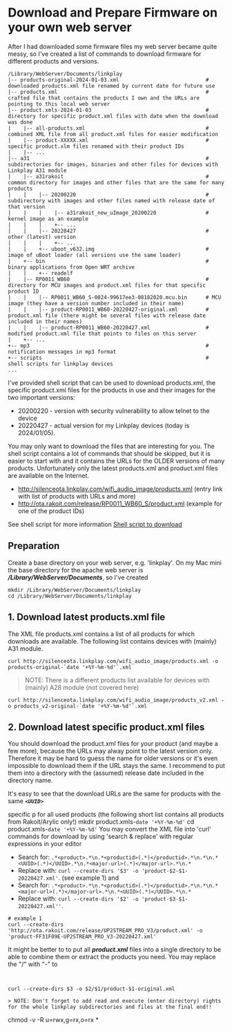 # Download and Prepare Firmware on your own web server
After I had downloaded some firmware files my web server became quite messy, so I've created a list of commands to download firmware for different products and versions. 

```
/Library/WebServer/Documents/linkplay
|-- products-original-2024-01-03.xml                            # downloaded products.xml file renamed by current date for future use
|-- products.xml                                                # crafted file that contains the products I own and the URLs are pointing to this local web server
|-- product.xmls-2024-01-03                                     # directory for specific product.xml files with date when the download was done 
|    |-- all-products.xml                                       # combined XML file from all product.xml files for easier modification
|    |-- product-XXXXX.xml                                      # specific product.xlm files renamed with their product IDs
|    |-- ... 
|-- a31                                                         # subdirectories for images, binaries and other files for devices with Linkplay A31 module
|    |-- a31rakoit                                              # common directory for images and other files that are the same for many products
|    |    |-- 20200220                                          # subdirectory with images and other files named with release date of that version
|    |    |    |-- a31rakoit_new_uImage_20200220                # kernel image as an example 
|    |    |    +-- ... 
|    |    |-- 20220427                                          # other (latest) version
|    |    |    +-- ... 
|    |    +-- uboot_v632.img                                    # image of uBoot loader (all versions use the same loader)
|    +-- bin                                                    # binary applications from Open WRT archive
|    |    +-- readelf 
|    |-- RP0011_WB60                                            # directory for MCU images and product.xml files for that specific product ID 
|    |    |-- RP0011_WB60_S-0024-99617ee3-08182020.mcu.bin      # MCU image (they have a version number included in their name)
|    |    |-- product-RP0011_WB60-20220427-original.xml         # product.xml file (there might be several files with release date included in their names)
|    |    |-- product-RP0011_WB60-20220427.xml                  # modified product.xml file that points to files on this server
|    +-- ...
+-- mp3                                                         # notification messages in mp3 format
+-- scripts                                                     # shell scripts for linkplay devices
...
```

I've provided shell script that can be used to download products.xml, the specific product.xml files for the products in use and their images for the two important versions:
- 20200220 - version with security vulnerability to allow telnet to the device
- 20220427 - actual version for my Linkplay devices (today is 2024/01/05).

You may only want to download the files that are interesting for you. The shell script contains a lot of commands that should be skipped, but it is easier to start with and it contains the URLs for the OLDER versions of many products. Unfortunately only the latest products.xml and product.xml files are available on the Internet. 
- http://silenceota.linkplay.com/wifi_audio_image/products.xml (entry link with list of products with URLs and more)
- http://ota.rakoit.com/release/RP0011_WB60_S/product.xml (example for one of the product IDs)

See shell script for more information [Shell script to download](/download-firmware.sh)

## Preparation
Create a base directory on your web server, e.g. 'linkplay'. On my Mac mini the base directory for the apache web server is ***/Library/WebServer/Documents***, so I've created
```
mkdir /Library/WebServer/Documents/linkplay
cd /Library/WebServer/Documents/linkplay
```
## 1. Download latest products.xml file
The XML file products.xml contains a list of all products for which downloads are available. The following list contains devices with (mainly) A31 module.
```
curl http://silenceota.linkplay.com/wifi_audio_image/products.xml -o products-original-`date '+%Y-%m-%d'`.xml
```
> NOTE: 
> There is a different products list available for devices with (mainly) A28 module (not covered here)
```
curl http://silenceota.linkplay.com/wifi_audio_image/products_v2.xml -o products_v2-original-`date '+%Y-%m-%d'`.xml
```
## 2. Download latest specific product.xml files 
You should download the product.xml files for your product (and maybe a few more), because the URLs may alway point to the latest version only. Therefore it may be hard to guess the name for older versions or it's even impossible to download them if the URL stays the same. I recommend to put them into a directory with the (assumed) release date included in the directory name. 

It's easy to see that the download URLs are the same for products with the same ***`<UUID>`***


specific p
for all used products (the following short list contains all products from Rakoit/Arylic only!)
mkdir product.xmls-`date '+%Y-%m-%d'`
cd product.xmls-`date '+%Y-%m-%d'`
You may convert the XML file into 'curl' commands for download by using 'search & replace' with regular expressions in your editor
- Search for: `.*<product>.*\n.*<productid>(.*)</productid>.*\n.*\n.*<UUID>(.*)</UUID>.*\n.*<major-url>(.*)</major-url>.*\n.*`
- Replace with: `curl --create-dirs '$3' -o 'product-$2-$1-20220427.xml'`. (see example 1)
and
- Search for: `.*<product>.*\n.*<productid>(.*)</productid>.*\n.*\n.*<major-url>(.*)</major-url>.*\n.*<UUID>(.*)</UUID>.*\n.*`
- Replace with: `curl --create-dirs '$2' -o 'product-$3-$1-20220427.xml''`.
```
# example 1
curl --create-dirs 'http://ota.rakoit.com/release/UP2STREAM_PRO_V3/product.xml' -o 'product-FF31F09E-UP2STREAM_PRO_V3-20220427.xml'
```

It might be better to to put all ***product.xml*** files into a single directory to be able to combine them or extract the products you need. You may replace the "/" with "-" to 

```


curl --create-dirs $3 -o $2/$1/product-$1-original.xml

> NOTE: Don't forget to add read and execute (enter directory) rights for the whole linkplay subdirectories and files at the final end!!
```
chmod -v -R u=rwx,g=rx,o=rx *
```